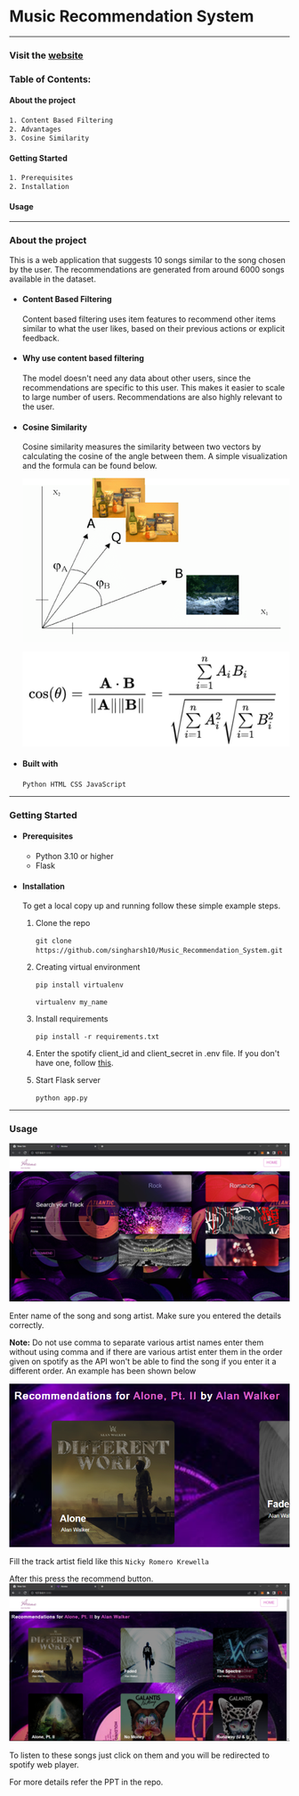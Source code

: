 # Music Recommendation System


------------------------------

### Visit the [website](https://music-recommendation-alucard.herokuapp.com/)

### Table of Contents:
#### About the project

    1. Content Based Filtering
    2. Advantages
    3. Cosine Similarity
#### Getting Started
    1. Prerequisites
    2. Installation
#### Usage

----------------------
### About the project

This is a web application that suggests 10 songs similar 
to the song chosen by the user. The recommendations
are generated from around 6000 songs available
in the dataset.

* #### Content Based Filtering
    Content based filtering uses item features to 
    recommend other items similar to what the user likes,
    based on their previous actions or explicit
    feedback.

* #### Why use content based filtering
    The model doesn't need any data about other users, since
    the recommendations are specific to this user.
    This makes it easier to scale to large number of 
    users. Recommendations are also highly relevant 
    to the user.

* #### Cosine Similarity
  Cosine similarity measures the similarity between 
  two vectors by calculating the cosine of the angle 
  between them. A simple visualization and the 
  formula can be found below.

  ![img.png](static/img.png)

  ![img_1.png](static/img_1.png)

* #### Built with
    `Python HTML CSS JavaScript`

------------------------
### Getting Started

* #### Prerequisites
  * Python 3.10 or higher
  * Flask
  
* #### Installation  
   To get a local copy up and running follow 
these simple example steps.

  1. Clone the repo

     `git clone https://github.com/singharsh10/Music_Recommendation_System.git`
  2. Creating virtual environment
      
     `pip install virtualenv`
  
      `virtualenv my_name`
  4. Install requirements
    
     `pip install -r requirements.txt`
  5. Enter the spotify client_id and client_secret in .env file.
     If you don't have one, follow [this](https://cran.r-project.org/web/packages/spotidy/vignettes/Connecting-with-the-Spotify-API.html).
  6. Start Flask server
    
     `python app.py`
  
-----------------------
### Usage

![img.png](static/home.png)

Enter name of the song and song artist. Make sure you entered the
details correctly.

**Note:** Do not use comma to separate various artist names enter them without
 using comma and if there are various artist enter them in the 
order given on spotify as the API won't be able to find the song if 
you enter it a different order. An example has been shown below

![img_6.png](static/img_6.png)

Fill the track artist field like this
`Nicky Romero Krewella`

After this press the recommend button.
![img_1.png](static/result.png)

To listen to these songs just click on them and you will be 
redirected to spotify web player.
 
For more details refer the PPT in the repo.
